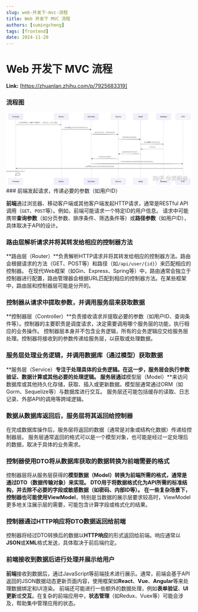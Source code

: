 ```yaml
---
slug: web-开发下-mvc-流程
title: Web 开发下 MVC 流程
authors: [sumingcheng]
tags: [frontend]
date: 2024-11-20
---
```


# Web 开发下 MVC 流程



 **Link:** [https://zhuanlan.zhihu.com/p/7925683319]

### 流程图  
![ef754b81052e9cd5cc26059ecbf3b353](../image/ef754b81052e9cd5cc26059ecbf3b353.jpg)### 前端发起请求，传递必要的参数（如用户ID）  

**前端**通过浏览器、移动客户端或其他客户端发起HTTP请求，通常是RESTful API调用（`GET`、`POST`等）。例如，前端可能请求一个特定ID的用户信息。 请求中可能携带**查询参数**（如分页参数、排序条件、筛选条件等）或**路径参数**（如用户ID），具体取决于API的设计。

### 路由层解析请求并将其转发给相应的控制器方法  

**路由层（Router）**负责解析HTTP请求并将其转发给相应的控制器方法。路由会根据请求的方法（GET、POST等）和路径（如`/api/user/{id}`）来匹配相应的控制器。 在现代Web框架（如Gin、Express、Spring等）中，路由通常会独立于控制器进行配置，路由管理器会根据URL匹配到相应的控制器方法。在某些框架中，路由层和控制器层可能是分开的。

### 控制器从请求中提取参数，并调用服务层来获取数据  

**控制器层（Controller）**负责接收请求并提取必要的参数（如用户ID、查询条件等）。控制器的主要职责是调度请求，决定需要调用哪个服务层的功能，执行相应的业务操作。 控制器层本身并不包含业务逻辑，所有的业务逻辑应交给服务层处理。控制器将接收到的参数传递给服务层，以获取或处理数据。

### 服务层处理业务逻辑，并调用数据库（通过模型）获取数据  

**服务层（Service）**专注于处理具体的业务逻辑。在这一步，服务层会执行参数验证、数据计算或其他必要的处理逻辑。 服务层通过**模型层（Model）**来访问数据库或其他持久化存储，获取、插入或更新数据。模型层通常通过ORM（如Gorm、Sequelize等）与数据库进行交互。 服务层还可能包括缓存的读取、日志记录、外部API的调用等跨域逻辑。

### 数据从数据库返回后，服务层将其返回给控制器  

在完成数据库操作后，服务层将返回的数据（通常是对象或结构化数据）传递给控制器层。 服务层通常返回的格式可以是一个模型对象，也可能是经过一定处理后的数据，取决于具体的业务需求。

### 控制器使用DTO将从数据库获取的数据转换为前端需要的格式  

控制器层将从服务层获得的**模型数据（Model）**转换为前端所需的格式，通常是通过**DTO（数据传输对象）**来实现。 DTO用于将数据格式化为API所需的标准结构，并去除不必要的字段或敏感数据（如密码、内部ID等）。 在一些复杂场景下，控制器也可能使用**ViewModel**，特别是当数据的展示层要求较高时，ViewModel更多地关注展示层的需要，可能包含计算字段或格式化的结果。

### 控制器通过HTTP响应将DTO数据返回给前端  

控制器将经过DTO转换后的数据以**HTTP响应**的形式返回给前端。响应通常以**JSON**或**XML**格式发送，具体取决于前后端约定。

### 前端接收到数据后进行处理并展示给用户  

**前端**接收到数据后，通过JavaScript等前端技术进行展示。通常，前端会基于API返回的JSON数据动态更新页面内容，使用框架如**React**、**Vue**、**Angular**等来处理数据绑定和UI渲染。 前端还可能进行一些额外的数据处理，例如**表单验证**、**UI更新**或**交互**。在复杂的前端应用中，**状态管理**（如Redux、Vuex等）可能会涉及，帮助集中管理应用的状态。